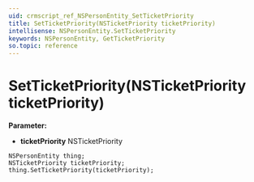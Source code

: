 ```yaml
---
uid: crmscript_ref_NSPersonEntity_SetTicketPriority
title: SetTicketPriority(NSTicketPriority ticketPriority)
intellisense: NSPersonEntity.SetTicketPriority
keywords: NSPersonEntity, GetTicketPriority
so.topic: reference
---
```


# SetTicketPriority(NSTicketPriority ticketPriority)

**Parameter:** 
 - **ticketPriority** NSTicketPriority

```crmscript
NSPersonEntity thing;
NSTicketPriority ticketPriority;
thing.SetTicketPriority(ticketPriority);
```

